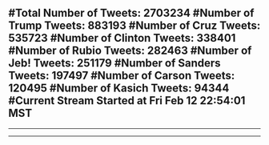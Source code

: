 #Total Number of Tweets: 2703234 
#Number of Trump Tweets: 883193
#Number of Cruz Tweets: 535723
#Number of Clinton Tweets: 338401
#Number of Rubio Tweets: 282463
#Number of Jeb! Tweets: 251179
#Number of Sanders Tweets: 197497
#Number of Carson Tweets: 120495
#Number of Kasich Tweets: 94344
#Current Stream Started at Fri Feb 12 22:54:01 MST
---
---
---
